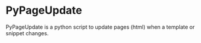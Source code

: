 PyPageUpdate
============

PyPageUpdate is a python script to update pages (html) when a template or snippet changes.
